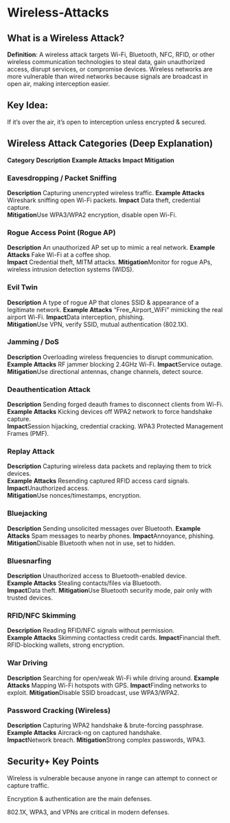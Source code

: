# Wireless-Attacks

## What is a Wireless Attack?
**Definition**:
A wireless attack targets Wi-Fi, Bluetooth, NFC, RFID, or other wireless communication technologies to steal data, gain unauthorized access, disrupt services, or compromise devices.
Wireless networks are more vulnerable than wired networks because signals are broadcast in open air, making interception easier.

## Key Idea:
If it’s over the air, it’s open to interception unless encrypted & secured.

## Wireless Attack Categories (Deep Explanation)

**Category**	**Description**	**Example Attacks**	**Impact**	**Mitigation**

 ### Eavesdropping / Packet Sniffing	
**Description** Capturing unencrypted wireless traffic.
**Example Attacks** Wireshark sniffing open Wi-Fi packets.
**Impact** Data theft, credential capture.	
**Mitigation**Use WPA3/WPA2 encryption, disable open Wi-Fi.

### Rogue Access Point (Rogue AP)
**Description** An unauthorized AP set up to mimic a real network.
**Example Attacks** Fake Wi-Fi at a coffee shop.	
**Impact** Credential theft, MITM attacks.
**Mitigation**Monitor for rogue APs, wireless intrusion detection systems (WIDS).

### Evil Twin
**Description** A type of rogue AP that clones SSID & appearance of a legitimate network.
**Example Attacks** “Free_Airport_WiFi” mimicking the real airport Wi-Fi.
**Impact**Data interception, phishing.	
**Mitigation**Use VPN, verify SSID, mutual authentication (802.1X).

### Jamming / DoS	
**Description** Overloading wireless frequencies to disrupt communication.	
**Example Attacks** RF jammer blocking 2.4GHz Wi-Fi.
**Impact**Service outage.
**Mitigation**Use directional antennas, change channels, detect source.

### Deauthentication Attack
**Description** Sending forged deauth frames to disconnect clients from Wi-Fi.
**Example Attacks** Kicking devices off WPA2 network to force handshake capture.	
**Impact**Session hijacking, credential cracking.
WPA3 Protected Management Frames (PMF).

### Replay Attack
**Description** Capturing wireless data packets and replaying them to trick devices.	
**Example Attacks** Resending captured RFID access card signals.	
**Impact**Unauthorized access.	
**Mitigation**Use nonces/timestamps, encryption.

### Bluejacking
**Description** Sending unsolicited messages over Bluetooth.
**Example Attacks** Spam messages to nearby phones.
**Impact**Annoyance, phishing.	
**Mitigation**Disable Bluetooth when not in use, set to hidden.

 ### Bluesnarfing
**Description** Unauthorized access to Bluetooth-enabled device.	
**Example Attacks** Stealing contacts/files via Bluetooth.	
**Impact**Data theft.
**Mitigation**Use Bluetooth security mode, pair only with trusted devices.

### RFID/NFC Skimming
**Description** Reading RFID/NFC signals without permission.	
**Example Attacks** Skimming contactless credit cards.
**Impact**Financial theft.	
RFID-blocking wallets, strong encryption.

### War Driving	
**Description** Searching for open/weak Wi-Fi while driving around.	
**Example Attacks** Mapping Wi-Fi hotspots with GPS.
**Impact**Finding networks to exploit.
**Mitigation**Disable SSID broadcast, use WPA3/WPA2.

### Password Cracking (Wireless)
**Description** Capturing WPA2 handshake & brute-forcing passphrase.	
**Example Attacks** Aircrack-ng on captured handshake.	
**Impact**Network breach.
**Mitigation**Strong complex passwords, WPA3.

## Security+ Key Points
Wireless is vulnerable because anyone in range can attempt to connect or capture traffic.

Encryption & authentication are the main defenses.

802.1X, WPA3, and VPNs are critical in modern defenses.
